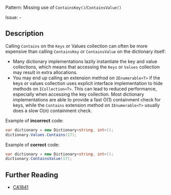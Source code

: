 Pattern: Missing use of `ContainsKey()`/`ContainsValue()`

Issue: -

## Description

Calling `Contains` on the `Keys` or Values collection can often be more expensive than calling `ContainsKey` or `ContainsValue` on the dictionary itself:

- Many dictionary implementations lazily instantiate the key and value collections, which means that accessing the `Keys` or `Values` collection may result in extra allocations.
- You may end up calling an extension method on `IEnumerable<T>` if the keys or values collection uses explicit interface implementation to hide methods on `ICollection<T>`. This can lead to reduced performance, especially when accessing the key collection. Most dictionary implementations are able to provide a fast O(1) containment check for keys, while the `Contains` extension method on `IEnumerable<T>` usually does a slow O(n) containment check.


Example of **incorrect** code:

```cs
var dictionary = new Dictionary<string, int>();
dictionary.Values.Contains(17);
```

Example of **correct** code:

```cs
var dictionary = new Dictionary<string, int>();
dictionary.ContainsValue(17);
```

## Further Reading

* [CA1841](https://learn.microsoft.com/en-us/dotnet/fundamentals/code-analysis/quality-rules/ca1841)
